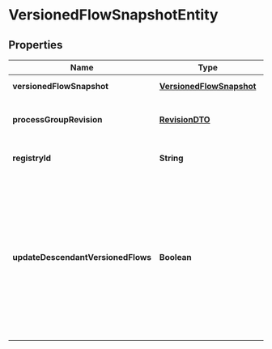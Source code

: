 
# VersionedFlowSnapshotEntity

## Properties
Name | Type | Description | Notes
------------ | ------------- | ------------- | -------------
**versionedFlowSnapshot** | [**VersionedFlowSnapshot**](VersionedFlowSnapshot.md) | The versioned flow snapshot |  [optional]
**processGroupRevision** | [**RevisionDTO**](RevisionDTO.md) | The Revision of the Process Group under Version Control |  [optional]
**registryId** | **String** | The ID of the Registry that this flow belongs to |  [optional]
**updateDescendantVersionedFlows** | **Boolean** | If the Process Group to be updated has a child or descendant Process Group that is also under Version Control, this specifies whether or not the contents of that child/descendant Process Group should be updated. |  [optional]



